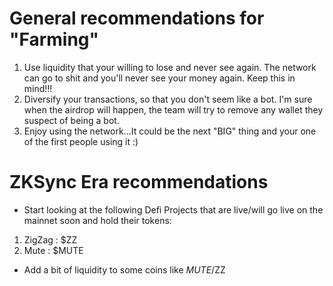# General recommendations for "Farming"
1) Use liquidity that your willing to lose and never see again. The network can go to shit and you'll never see your money again. Keep this in mind!!!
2) Diversify your transactions, so that you don't seem like a bot. I'm sure when the airdrop will happen, the team will try to remove any wallet they suspect of being a bot.
3) Enjoy using the network...It could be the next "BIG" thing and your one of the first people using it :)
   
# ZKSync Era recommendations
* Start looking at the following Defi Projects that are live/will go live on the mainnet soon and hold their tokens:
1) ZigZag : $ZZ
2) Mute   : $MUTE

* Add a bit of liquidity to some coins like $MUTE/$ZZ 


